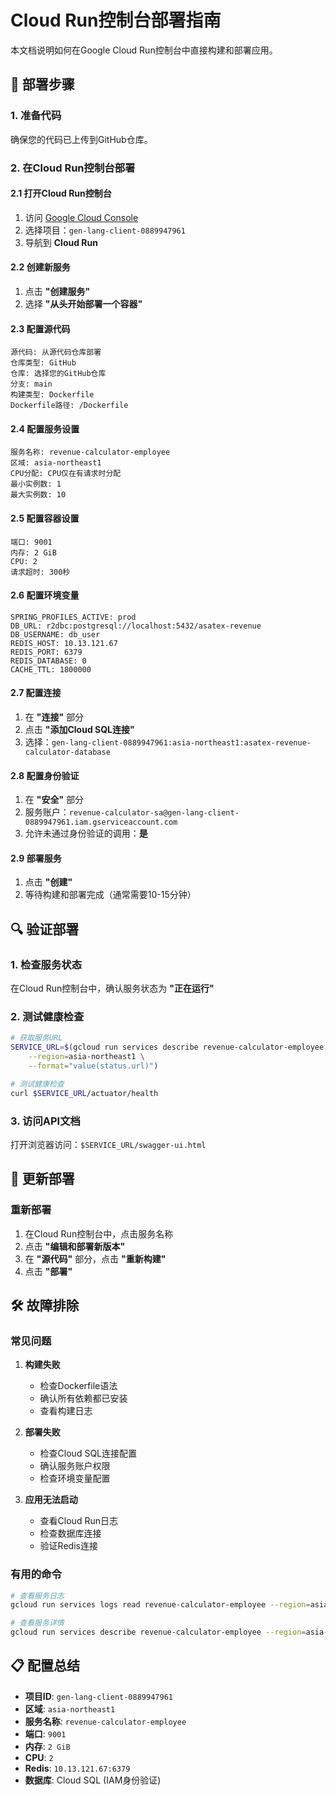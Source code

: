 # Cloud Run控制台部署指南

本文档说明如何在Google Cloud Run控制台中直接构建和部署应用。

## 🚀 **部署步骤**

### 1. **准备代码**
确保您的代码已上传到GitHub仓库。

### 2. **在Cloud Run控制台部署**

#### 2.1 打开Cloud Run控制台
1. 访问 [Google Cloud Console](https://console.cloud.google.com/)
2. 选择项目：`gen-lang-client-0889947961`
3. 导航到 **Cloud Run**

#### 2.2 创建新服务
1. 点击 **"创建服务"**
2. 选择 **"从头开始部署一个容器"**

#### 2.3 配置源代码
```
源代码: 从源代码仓库部署
仓库类型: GitHub
仓库: 选择您的GitHub仓库
分支: main
构建类型: Dockerfile
Dockerfile路径: /Dockerfile
```

#### 2.4 配置服务设置
```
服务名称: revenue-calculator-employee
区域: asia-northeast1
CPU分配: CPU仅在有请求时分配
最小实例数: 1
最大实例数: 10
```

#### 2.5 配置容器设置
```
端口: 9001
内存: 2 GiB
CPU: 2
请求超时: 300秒
```

#### 2.6 配置环境变量
```
SPRING_PROFILES_ACTIVE: prod
DB_URL: r2dbc:postgresql://localhost:5432/asatex-revenue
DB_USERNAME: db_user
REDIS_HOST: 10.13.121.67
REDIS_PORT: 6379
REDIS_DATABASE: 0
CACHE_TTL: 1800000
```

#### 2.7 配置连接
1. 在 **"连接"** 部分
2. 点击 **"添加Cloud SQL连接"**
3. 选择：`gen-lang-client-0889947961:asia-northeast1:asatex-revenue-calculator-database`

#### 2.8 配置身份验证
1. 在 **"安全"** 部分
2. 服务账户：`revenue-calculator-sa@gen-lang-client-0889947961.iam.gserviceaccount.com`
3. 允许未通过身份验证的调用：**是**

#### 2.9 部署服务
1. 点击 **"创建"**
2. 等待构建和部署完成（通常需要10-15分钟）

## 🔍 **验证部署**

### 1. 检查服务状态
在Cloud Run控制台中，确认服务状态为 **"正在运行"**

### 2. 测试健康检查
```bash
# 获取服务URL
SERVICE_URL=$(gcloud run services describe revenue-calculator-employee \
    --region=asia-northeast1 \
    --format="value(status.url)")

# 测试健康检查
curl $SERVICE_URL/actuator/health
```

### 3. 访问API文档
打开浏览器访问：`$SERVICE_URL/swagger-ui.html`

## 🔄 **更新部署**

### 重新部署
1. 在Cloud Run控制台中，点击服务名称
2. 点击 **"编辑和部署新版本"**
3. 在 **"源代码"** 部分，点击 **"重新构建"**
4. 点击 **"部署"**

## 🛠️ **故障排除**

### 常见问题

1. **构建失败**
   - 检查Dockerfile语法
   - 确认所有依赖都已安装
   - 查看构建日志

2. **部署失败**
   - 检查Cloud SQL连接配置
   - 确认服务账户权限
   - 检查环境变量配置

3. **应用无法启动**
   - 查看Cloud Run日志
   - 检查数据库连接
   - 验证Redis连接

### 有用的命令

```bash
# 查看服务日志
gcloud run services logs read revenue-calculator-employee --region=asia-northeast1

# 查看服务详情
gcloud run services describe revenue-calculator-employee --region=asia-northeast1
```

## 📋 **配置总结**

- **项目ID**: `gen-lang-client-0889947961`
- **区域**: `asia-northeast1`
- **服务名称**: `revenue-calculator-employee`
- **端口**: `9001`
- **内存**: `2 GiB`
- **CPU**: `2`
- **Redis**: `10.13.121.67:6379`
- **数据库**: Cloud SQL (IAM身份验证)
